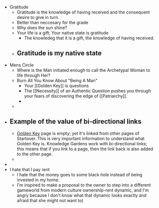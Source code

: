 - Gratitude
	- Gratitude is the knowledge of having received and the consequent desire to give in turn.
	- Better than neccesary for the grade
	- Why does the sun shine?
	- Your life is a gift; Your native state is gratitude
		- The knowledeg that it is a gift, the knowledge of having received.
	- ## Gratitude is my native state
- Mens Circle
	- Where is the Man initiated enough to call the Archetypal Woman to life through Her?
	- Burn All You Know About "Being A Man"
		- Your [[Golden Key]] is questions
		- The [[Necessity]] of an Authentic Question pushes you through your fears of discovering the edge of [[Patriarchy]].
		-
	-
- ## Example of the value of bi-directional links
	- [Golden Key](http://goldenkey.mystrikingly.com/) page is empty; yet it's linked from other pages of Startover. This is very important information to understand what Golden Key is. Knowledge Gardens work with bi-directional links; this means that if you link to a page, then the link back is also added to the other page.
	-
-
- I hate that I pay rent
	- I hate that the money goes to some black hole instead of being invested in my home.
	- I'm inspired to make a proposal to the owner to step into a different gameworld from modern culture ownership-rent dynamic, and I'm angry because I don't know what that dynamic looks exactly and afraid that she might not want to)